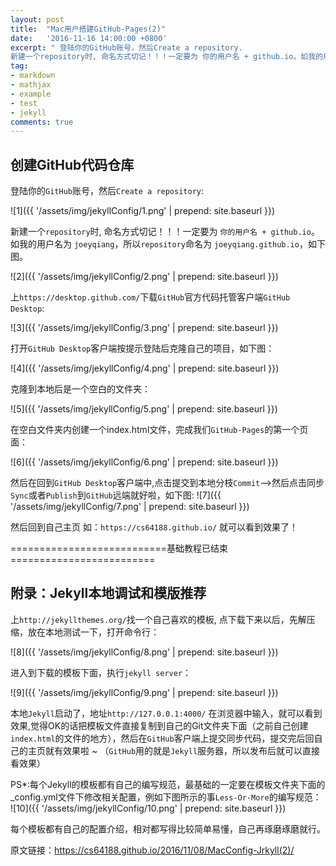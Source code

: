 ```yaml
---
layout: post
title:  "Mac用户搭建GitHub-Pages(2)"
date:   '2016-11-16 14:00:00 +0800'
excerpt: " 登陆你的GitHub账号，然后Create a repository.
新建一个repository时, 命名方式切记！！！一定要为 你的用户名 + github.io。如我的用户名为 fionalu，所以repository命名为 fionalu.github.io，如下图... "
tag:
- markdown 
- mathjax
- example
- test
- jekyll
comments: true
---
```



创建GitHub代码仓库
------------------------
登陆你的`GitHub`账号，然后`Create a repository`:

![1]({{ '/assets/img/jekyllConfig/1.png' | prepend: site.baseurl  }})

新建一个`repository`时, 命名方式切记！！！一定要为 `你的用户名 + github.io`。如我的用户名为 `joeyqiang`，所以`repository`命名为 `joeyqiang.github.io`，如下图。

![2]({{ '/assets/img/jekyllConfig/2.png' | prepend: site.baseurl  }})

上`https://desktop.github.com/`下载`GitHub`官方代码托管客户端`GitHub Desktop`:

![3]({{ '/assets/img/jekyllConfig/3.png' | prepend: site.baseurl  }})

打开`GitHub Desktop`客户端按提示登陆后克隆自己的项目，如下图：

![4]({{ '/assets/img/jekyllConfig/4.png' | prepend: site.baseurl  }})

克隆到本地后是一个空白的文件夹：

![5]({{ '/assets/img/jekyllConfig/5.png' | prepend: site.baseurl  }})

在空白文件夹内创建一个index.html文件，完成我们`GitHub-Pages`的第一个页面：

![6]({{ '/assets/img/jekyllConfig/6.png' | prepend: site.baseurl  }})

然后在回到`GitHub Desktop`客户端中,点击提交到本地分枝`Commit`—>然后点击同步`Sync`或者`Publish`到`GitHub`远端就好啦，如下图:
![7]({{ '/assets/img/jekyllConfig/7.png' | prepend: site.baseurl  }})

然后回到自己主页 如：`https://cs64188.github.io/` 就可以看到效果了！


===========================基础教程已结束=========================



附录：Jekyll本地调试和模版推荐
------------------------

上`http://jekyllthemes.org/`找一个自己喜欢的模板,
点下载下来以后，先解压缩，放在本地测试一下，打开命令行：

![8]({{ '/assets/img/jekyllConfig/8.png' | prepend: site.baseurl  }})

进入到下载的模板下面，执行`jekyll server`：

![9]({{ '/assets/img/jekyllConfig/9.png' | prepend: site.baseurl  }})

本地`Jekyll`启动了，地址`http://127.0.0.1:4000/` 在浏览器中输入，就可以看到效果,觉得OK的话把模板文件直接复制到自己的Git文件夹下面（之前自己创建`index.html`的文件的地方），然后在`GitHub`客户端上提交同步代码，提交完后回自己的主页就有效果啦 ~ （`GitHub`用的就是`Jekyll`服务器，所以发布后就可以直接看效果）

PS*:每个Jekyll的模板都有自己的编写规范，最基础的一定要在模板文件夹下面的_config.yml文件下修改相关配置，例如下图所示的事`Less-Or-More`的编写规范：
![10]({{ '/assets/img/jekyllConfig/10.png' | prepend: site.baseurl  }})

每个模板都有自己的配置介绍，相对都写得比较简单易懂，自己再琢磨琢磨就行。

原文链接：<https://cs64188.github.io/2016/11/08/MacConfig-Jrkyll(2)/>
